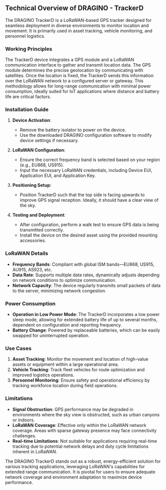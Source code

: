 ## Technical Overview of DRAGINO - TrackerD

The DRAGINO TrackerD is a LoRaWAN-based GPS tracker designed for seamless deployment in diverse environments to monitor location and movement. It is primarily used in asset tracking, vehicle monitoring, and personnel logistics.

### Working Principles

The TrackerD device integrates a GPS module and a LoRaWAN communication interface to gather and transmit location data. The GPS module determines the precise geolocation by communicating with satellites. Once the location is fixed, the TrackerD sends this information over the LoRaWAN network to a configured server or gateway. This methodology allows for long-range communication with minimal power consumption, ideally suited for IoT applications where distance and battery life are critical factors.

### Installation Guide

1. **Device Activation**: 
   - Remove the battery isolator to power on the device.
   - Use the downloaded DRAGINO configuration software to modify device settings if necessary.

2. **LoRaWAN Configuration**:
   - Ensure the correct frequency band is selected based on your region (e.g., EU868, US915).
   - Input the necessary LoRaWAN credentials, including Device EUI, Application EUI, and Application Key.

3. **Positioning Setup**:
   - Position TrackerD such that the top side is facing upwards to improve GPS signal reception. Ideally, it should have a clear view of the sky.

4. **Testing and Deployment**:
   - After configuration, perform a walk test to ensure GPS data is being transmitted correctly.
   - Install the device on the desired asset using the provided mounting accessories.

### LoRaWAN Details

- **Frequency Bands**: Compliant with global ISM bands—EU868, US915, AU915, AS923, etc.
- **Data Rate**: Supports multiple data rates, dynamically adjusts depending on network conditions to optimize communication.
- **Network Capacity**: The device regularly transmits small packets of data to the server, minimizing network congestion.

### Power Consumption

- **Operation in Low Power Mode**: The TrackerD incorporates a low power sleep mode, allowing for extended battery life of up to several months, dependent on configuration and reporting frequency.
- **Battery Change**: Powered by replaceable batteries, which can be easily swapped for uninterrupted operation.

### Use Cases

1. **Asset Tracking**: Monitor the movement and location of high-value assets or equipment within a large operational area.
2. **Vehicle Tracking**: Track fleet vehicles for route optimization and improved logistics operations.
3. **Personnel Monitoring**: Ensure safety and operational efficiency by tracking workforce location during field operations.

### Limitations

- **Signal Obstruction**: GPS performance may be degraded in environments where the sky view is obstructed, such as urban canyons or indoors.
- **LoRaWAN Coverage**: Effective only within the LoRaWAN network coverage. Areas with sparse gateway presence may face connectivity challenges.
- **Real-time Limitations**: Not suitable for applications requiring real-time tracking due to potential network delays and duty cycle limitations inherent in LoRaWAN.

The DRAGINO TrackerD stands out as a robust, energy-efficient solution for various tracking applications, leveraging LoRaWAN's capabilities for extended range communication. It is pivotal for users to ensure adequate network coverage and environment adaptation to maximize device performance.